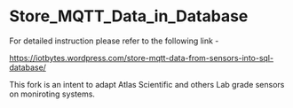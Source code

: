 # Store_MQTT_Data_in_Database

For detailed instruction please refer to the following link  - 

https://iotbytes.wordpress.com/store-mqtt-data-from-sensors-into-sql-database/

This fork is an intent to adapt Atlas Scientific and others Lab grade sensors on moniroting systems.


